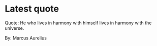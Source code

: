 # Latest quote 

Quote: He who lives in harmony with himself lives in harmony with the universe. 

By: Marcus Aurelius